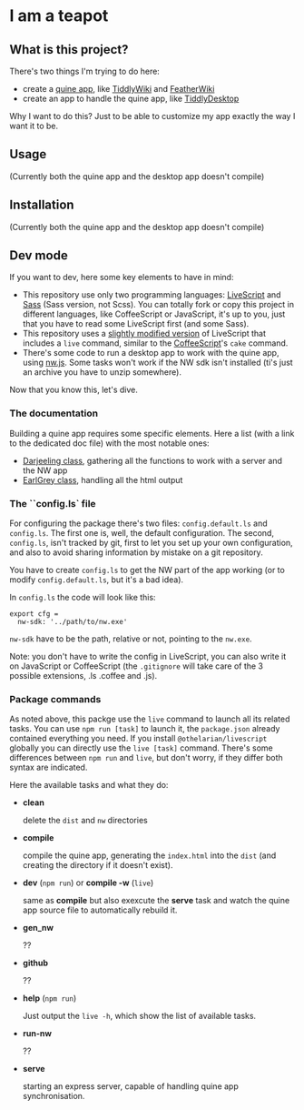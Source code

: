 # I am a teapot

## What is this project?

There's two things I'm trying to do here:

* create a [quine app](https://en.wikipedia.org/wiki/Quine_(computing)), like [TiddlyWiki](https://tiddlywiki.com/) and [FeatherWiki](https://feather.wiki/)
* create an app to handle the quine app, like [TiddlyDesktop](https://github.com/TiddlyWiki/TiddlyDesktop)

Why I want to do this? Just to be able to customize my app exactly the way I want it to be.

## Usage

(Currently both the quine app and the desktop app doesn't compile)

## Installation

(Currently both the quine app and the desktop app doesn't compile)

## Dev mode

If you want to dev, here some key elements to have in mind:

* This repository use only two programming languages: [LiveScript](https://livescript.net/) and [Sass](https://sass-lang.com/) (Sass version, not Scss). You can totally fork or copy this project in different languages, like CoffeeScript or JavaScript, it's up to you, just that you have to read some LiveScript first (and some Sass).
* This repository uses a [slightly modified version](https://www.npmjs.com/package/@othelarian/livefile) of LiveScript that includes a `live` command, similar to the [CoffeeScript](https://coffeescript.org/)'s `cake` command.
* There's some code to run a desktop app to work with the quine app, using [nw.js](https://nwjs.io). Some tasks won't work if the NW sdk isn't installed (ti's just an archive you have to unzip somewhere).

Now that you know this, let's dive.

### The documentation

Building a quine app requires some specific elements. Here a list (with a link to the dedicated doc file) with the most notable ones:

* [Darjeeling class](https://github.com/othelarian/i-am-a-teapot/blob/main/docs/darjeeling.md), gathering all the functions to work with a server and the NW app
* [EarlGrey class](https://github.com/othelarian/i-am-a-teapot/blob/main/docs/earl-grey.md), handling all the html output

### The ``config.ls` file

For configuring the package there's two files: `config.default.ls` and `config.ls`. The first one is, well, the default configuration. The second, `config.ls`, isn't tracked by git, first to let you set up your own configuration, and also to avoid sharing information by mistake on a git repository.

You have to create `config.ls` to get the NW part of the app working (or to modify `config.default.ls`, but it's a bad idea).

In `config.ls` the code will look like this:

```LiveScript
export cfg =
  nw-sdk: '../path/to/nw.exe'
```

`nw-sdk` have to be the path, relative or not, pointing to the `nw.exe`.

Note: you don't have to write the config in LiveScript, you can also write it on JavaScript or CoffeeScript (the `.gitignore` will take care of the 3 possible extensions, .ls .coffee and .js).

### Package commands

As noted above, this packge use the `live` command to launch all its related tasks. You can use `npm run [task]` to launch it, the `package.json` already contained everything you need. If you install `@othelarian/livescript` globally you can directly use the `live [task]` command. There's some differences between `npm run` and `live`, but don't worry, if they differ both syntax are indicated.

Here the available tasks and what they do:

* __clean__

  delete the `dist` and `nw` directories

* __compile__

  compile the quine app, generating the `index.html` into the `dist` (and creating the directory if it doesn't exist).

* __dev__ (`npm run`) or __compile -w__ (`live`)

  same as __compile__ but also exexcute the __serve__ task and watch the quine app source file to automatically rebuild it.

* __gen_nw__

  ??

* __github__

  ??

* __help__ (`npm run`)

  Just output the `live -h`, which show the list of available tasks.

* __run-nw__

  ??

* __serve__

  starting an express server, capable of handling quine app synchronisation.